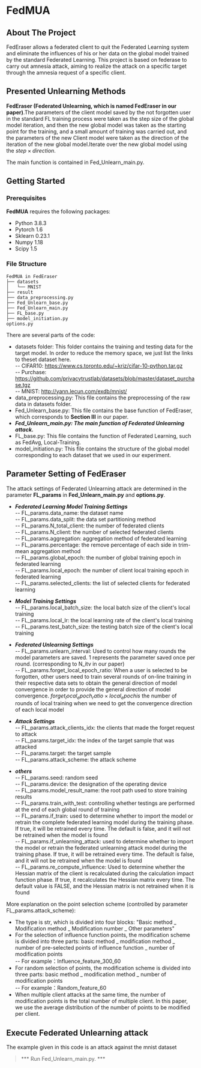 # FedMUA 

## About The Project
FedEraser allows a federated client to quit the Federated Learning system and eliminate the influences of his or her data on the global model trained by the standard Federated Learning. 
This project is based on federase to carry out amnesia attack, aiming to realize the attack on a specific target through the amnesia request of a specific client.

## Presented Unlearning Methods
**FedEraser (Federated Unlearning, which is named FedEraser in our paper)**.The parameters of the client model saved by the not forgotten user in the standard FL training process were taken as the step size of the global model iteration, and then the new global model was taken as the starting point for the training, and a small amount of training was carried out, and the parameters of the new Client model were taken as the direction of the iteration of the new global model.Iterate over the new global model using the $step \times direction$.

The main function is contained in Fed_Unlearn_main.py. 


## Getting Started
### Prerequisites
**FedMUA** requires the following packages: 
- Python 3.8.3
- Pytorch 1.6
- Sklearn 0.23.1
- Numpy 1.18
- Scipy 1.5


### File Structure 
```
FedMUA in FedEraser
├── datasets
│   └── MNIST
├── result
├── data_preprocessing.py
├── Fed_Unlearn_base.py
├── Fed_Unlearn_main.py
├── FL_base.py
├── model_initiation.py
options.py
```
There are several parts of the code:
- datasets folder: This folder contains the training and testing data for the target model.  In order to reduce the memory space, we just list the  links to theset dataset here.      
   -- CIFAR10: https://www.cs.toronto.edu/~kriz/cifar-10-python.tar.gz     
   -- Purchase: https://github.com/privacytrustlab/datasets/blob/master/dataset_purchase.tgz    
   -- MNIST: http://yann.lecun.com/exdb/mnist/     
- data_preprocessing.py: This file contains the preprocessing of the raw data in datasets folder.
- Fed_Unlearn_base.py: This file contains the base function of FedEraser, which corresponds to **Section III** in our paper.
- ***Fed_Unlearn_main.py: The main function of Federated Unlearning attack.***      
- FL_base.py: This file contains the function of Federated Learning, such as FedAvg, Local-Training. 
- model_initiation.py: This file contains the structure of the global model corresponding to each dataset that we used in our experiment.  

## Parameter Setting of FedEraser
The attack settings of Federated Unlearning attack are determined in the parameter **FL_params** in **Fed_Unlearn_main.py** and **options.py**. 
- ***Federated Learning Model Training Settings***          
-- FL_params.data_name: the dataset name     
-- FL_params.data_split: the data set partitioning method      
-- FL_params.N_total_client: the number of federated clients         
-- FL_params.N_client: the number of selected federated clients      
-- FL_params.aggregation: aggregation method of federated learning      
-- FL_params.percentage: the remove percentage of each side in trim-mean aggregation method     
-- FL_params.global_epoch: the number of global training  epoch in federated learning     
-- FL_params.local_epoch: the number of client local training   epoch in federated learning     
-- FL_params.selected_clients: the list of selected clients for federated learning        


- ***Model Training Settings***     
-- FL_params.local_batch_size: the local batch size of the client's local training        
-- FL_params.local_lr: the local learning rate of the client's local training       
-- FL_params.test_batch_size: the testing  batch size of the client's local training      



- ***Federated Unlearning Settings***     
-- FL_params.unlearn_interval: Used to control how many rounds the model parameters are saved. $1$ represents the parameter saved once per round. (corresponding to N_itv in our paper)      
-- FL_params.forget_local_epoch_ratio: When a user is selected to be forgotten, other users need to train several rounds of on-line training in their respective data sets to obtain the general direction of model convergence in order to provide the general direction of model convergence. $forget_local_epoch_ratio \times local_epoch is$ the number of rounds of local training when we need to get the convergence direction of each local model                  



- ***Attack Settings***          
-- FL_params.attack_clients_idx: the clients that made the forget request to attack       
-- FL_params.target_idx: the index of the target sample that was attacked     
-- FL_params.target: the target sample    
-- FL_params.attack_scheme: the attack scheme      



- ***others***    
-- FL_params.seed: random seed      
-- FL_params.device: the designation of the operating device      
-- FL_params.model_result_name: the root path used to store training results     
-- FL_params.train_with_test: controlling whether testings are performed at the end of each global round of training    
-- FL_params.if_train: used to determine whether to import the model or retrain the complete federated learning model during the training phase. If true, it will be retrained every time. The default is false, and it will not be retrained when the model is found     
-- FL_params.if_unlearning_attack: used to determine whether to import the model or retrain the federated unlearning attack model during the training phase. If true, it will be retrained every time. The default is false, and it will not be retrained when the model is found         
-- FL_params.re_compute_influence: Used to determine whether the Hessian matrix of the client is recalculated during the calculation impact function phase. If true, it recalculates the Hessian matrix every time. The default value is FALSE, and the Hessian matrix is not retrained when it is found       

More explanation on the point selection scheme (controlled by parameter FL_params.attack_scheme):     
- The type is str, which is divided into four blocks: "Basic method _ Modification method _ Modification number _ Other parameters"      
- For the selection of influence function points, the modification scheme is divided into three parts: basic method _ modification method _ number of pre-selected points of influence function _ number of modification points    
-- For example：Influence_feature_300_60     
- For random selection of points, the modification scheme is divided into three parts: basic method _ modification method _ number of modification points     
-- For example：Random_feature_60      
- When multiple client attacks at the same time, the number of modification points is the total number of multiple client. In this paper, we use the average distribution of the number of points to be modified per client.


## Execute Federated Unlearning attack
The example given in this code is an attack against the mnist dataset   
>*** Run Fed_Unlearn_main.py. ***





